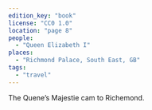 ```yaml
---
edition_key: "book"
license: "CC0 1.0"
location: "page 8"
people:
  - "Queen Elizabeth I"
places:
  - "Richmond Palace, South East, GB"
tags:
  - "travel"
---
```

The Quene’s Majestie cam to Richemond.

